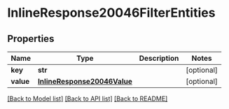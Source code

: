# InlineResponse20046FilterEntities

## Properties
Name | Type | Description | Notes
------------ | ------------- | ------------- | -------------
**key** | **str** |  | [optional] 
**value** | [**InlineResponse20046Value**](InlineResponse20046Value.md) |  | [optional] 

[[Back to Model list]](../README.md#documentation-for-models) [[Back to API list]](../README.md#documentation-for-api-endpoints) [[Back to README]](../README.md)

